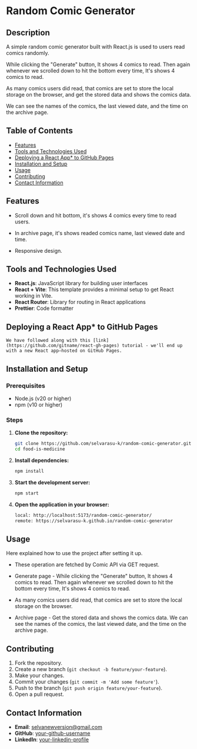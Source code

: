 # Random Comic Generator

## Description
A simple random comic generator built with React.js is used to users read comics randomly.

While clicking the "Generate" button, It shows 4 comics to read. Then again whenever we scrolled down to hit the bottom every time, It's shows 4 comics to read.

As many comics users did read, that comics are set to store the local storage on the browser, and get the stored data and shows the comics data.

We can see the names of the comics, the last viewed date, and the time on the archive page.

## Table of Contents
- [Features](#features)
- [Tools and Technologies Used](#tools-and-technologies-used)
- [Deploying a React App* to GitHub Pages](#deploying-a-react-app*-to-github-pages)
- [Installation and Setup](#installation-and-setup)
- [Usage](#usage)
- [Contributing](#contributing)
- [Contact Information](#contact-information)

## Features
- Scroll down and hit bottom, it's shows 4 comics every time to read users.

- In archive page, it's shows readed comics name, last viewed date and time.

- Responsive design.

## Tools and Technologies Used
- **React.js**: JavaScript library for building user interfaces
- **React + Vite**: This template provides a minimal setup to get React working in Vite.
- **React Router**: Library for routing in React applications
- **Prettier**: Code formatter

## Deploying a React App* to GitHub Pages
    We have followed along with this [link](https://github.com/gitname/react-gh-pages) tutorial - we'll end up with a new React app—hosted on GitHub Pages.

## Installation and Setup

### Prerequisites
- Node.js (v20 or higher)
- npm (v10 or higher)

### Steps
1. **Clone the repository:**
    ```bash
    git clone https://github.com/selvarasu-k/random-comic-generator.git
    cd food-is-medicine
    ```

2. **Install dependencies:**
    ```bash
    npm install
    ```

3. **Start the development server:**
    ```bash
    npm start
    ```

4. **Open the application in your browser:**
    ```bash
    local: http://localhost:5173/random-comic-generator/
    remote: https://selvarasu-k.github.io/random-comic-generator
    ```

## Usage
Here explained how to use the project after setting it up.

- These operation are fetched by Comic API via GET request.

- Generate page - While clicking the "Generate" button, It shows 4 comics to read. Then again whenever we scrolled down to hit the bottom every time, It's shows 4 comics to read.

- As many comics users did read, that comics are set to store the local storage on the browser.

- Archive page - Get the stored data and shows the comics data. We can see the names of the comics, the last viewed date, and the time on the archive page.

## Contributing
1. Fork the repository.
2. Create a new branch (`git checkout -b feature/your-feature`).
3. Make your changes.
4. Commit your changes (`git commit -m 'Add some feature'`).
5. Push to the branch (`git push origin feature/your-feature`).
6. Open a pull request.

## Contact Information
- **Email**: selvanewversion@gmail.com
- **GitHub**: [your-github-username](https://github.com/selvarasu-k)
- **LinkedIn**: [your-linkedin-profile](https://www.linkedin.com/in/selvarasu-k-9408a112a/)
